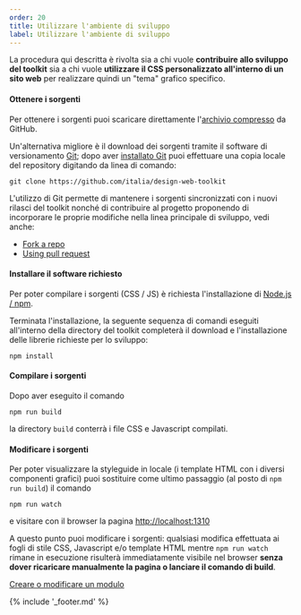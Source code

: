 ```yaml
---
order: 20
title: Utilizzare l'ambiente di sviluppo
label: Utilizzare l'ambiente di sviluppo
---
```


La procedura qui descritta è rivolta sia a chi vuole **contribuire allo sviluppo del toolkit**
sia a chi vuole **utilizzare il CSS personalizzato all'interno di un sito web**
per realizzare quindi un "tema" grafico specifico.

#### Ottenere i sorgenti

Per ottenere i sorgenti puoi scaricare direttamente
l'[archivio compresso](https://github.com/italia/design-web-toolkit/releases/) da GitHub.

Un'alternativa migliore è il download dei sorgenti tramite
il software di versionamento [Git](https://git-scm.com/);
dopo aver [installato Git](https://git-scm.com/book/it/v1/Per-Iniziare-Installare-Git)
puoi effettuare una copia locale del repository digitando da linea di comando:

```
git clone https://github.com/italia/design-web-toolkit
```

L'utilizzo di Git permette di mantenere i sorgenti sincronizzati
con i nuovi rilasci del toolkit nonché di contribuire al progetto
proponendo di incorporare le proprie modifiche nella linea principale di sviluppo, vedi anche:

* [Fork a repo](https://help.github.com/articles/fork-a-repo/)
* [Using pull request](https://help.github.com/articles/using-pull-requests/)

#### Installare il software richiesto

Per poter compilare i sorgenti (CSS / JS) è richiesta l'installazione di [Node.js / npm](https://nodejs.org).

Terminata l'installazione, la seguente sequenza di comandi eseguiti all'interno della directory del toolkit
completerà il download e l'installazione delle librerie richieste per lo sviluppo:

```
npm install
```

#### Compilare i sorgenti

Dopo aver eseguito il comando

```
npm run build
```

la directory `build` conterrà i file CSS e Javascript compilati.

#### Modificare i sorgenti

Per poter visualizzare la styleguide in locale (i template HTML con i diversi componenti grafici)
puoi sostituire come ultimo passaggio (al posto di `npm run build`) il comando

```
npm run watch
```

e visitare con il browser la pagina [http://localhost:1310](http://localhost:1310)

A questo punto puoi modificare i sorgenti: qualsiasi modifica effettuata ai fogli di stile CSS,
Javascript e/o template HTML mentre `npm run watch` rimane in esecuzione risulterà immediatamente visibile
nel browser **senza dover ricaricare manualmente la pagina o lanciare il comando di build**.

[Creare o modificare un modulo](moduli)

{% include '_footer.md' %}
